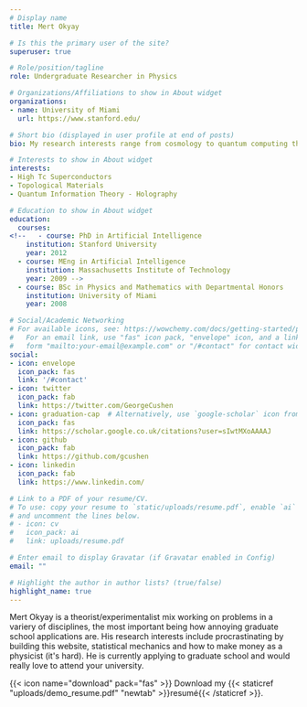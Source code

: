 ```yaml
---
# Display name
title: Mert Okyay

# Is this the primary user of the site?
superuser: true

# Role/position/tagline
role: Undergraduate Researcher in Physics

# Organizations/Affiliations to show in About widget
organizations:
- name: University of Miami
  url: https://www.stanford.edu/

# Short bio (displayed in user profile at end of posts)
bio: My research interests range from cosmology to quantum computing theory - lately I am focusing on Condensed Matter Physics, in understanding high-Tc superconductors. 

# Interests to show in About widget
interests:
- High Tc Superconductors
- Topological Materials
- Quantum Information Theory - Holography

# Education to show in About widget
education:
  courses:
<!--   - course: PhD in Artificial Intelligence
    institution: Stanford University
    year: 2012
  - course: MEng in Artificial Intelligence
    institution: Massachusetts Institute of Technology
    year: 2009 -->
  - course: BSc in Physics and Mathematics with Departmental Honors
    institution: University of Miami
    year: 2008

# Social/Academic Networking
# For available icons, see: https://wowchemy.com/docs/getting-started/page-builder/#icons
#   For an email link, use "fas" icon pack, "envelope" icon, and a link in the
#   form "mailto:your-email@example.com" or "/#contact" for contact widget.
social:
- icon: envelope
  icon_pack: fas
  link: '/#contact'
- icon: twitter
  icon_pack: fab
  link: https://twitter.com/GeorgeCushen
- icon: graduation-cap  # Alternatively, use `google-scholar` icon from `ai` icon pack
  icon_pack: fas
  link: https://scholar.google.co.uk/citations?user=sIwtMXoAAAAJ
- icon: github
  icon_pack: fab
  link: https://github.com/gcushen
- icon: linkedin
  icon_pack: fab
  link: https://www.linkedin.com/

# Link to a PDF of your resume/CV.
# To use: copy your resume to `static/uploads/resume.pdf`, enable `ai` icons in `params.toml`, 
# and uncomment the lines below.
# - icon: cv
#   icon_pack: ai
#   link: uploads/resume.pdf

# Enter email to display Gravatar (if Gravatar enabled in Config)
email: ""

# Highlight the author in author lists? (true/false)
highlight_name: true
---
```


Mert Okyay is a theorist/experimentalist mix working on problems in a variery of disciplines, the most important being how annoying graduate school applications are. His research interests include procrastinating by building this website, statistical mechanics and how to make money as a physicist (it's hard).  He is currently applying to graduate school and would really love to attend your university.


{{< icon name="download" pack="fas" >}} Download my {{< staticref "uploads/demo_resume.pdf" "newtab" >}}resumé{{< /staticref >}}.
